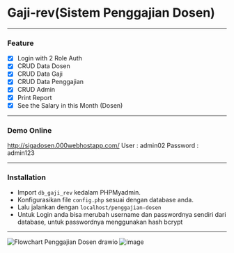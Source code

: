 # Gaji-rev(Sistem Penggajian Dosen)
---
### Feature
- [x] Login with 2 Role Auth
- [x] CRUD Data Dosen
- [x] CRUD Data Gaji
- [x] CRUD Data Penggajian
- [x] CRUD Admin
- [x] Print Report
- [x] See the Salary in this Month (Dosen)

---
### Demo Online
http://sigadosen.000webhostapp.com/
User : admin02
Password : admin123

---
### Installation

- Import `db_gaji_rev` kedalam PHPMyadmin.
- Konfigurasikan file `config.php` sesuai dengan database anda.
- Lalu jalankan dengan `localhost/penggajian-dosen`
- Untuk Login anda bisa merubah username dan passwordnya sendiri dari database, untuk passwordnya menggunakan hash bcrypt
---


![Flowchart Penggajian Dosen drawio](https://github.com/nayonopal/Penggajian/assets/133036426/2a41cf55-7643-40fb-b92c-8a413c4bcedd)
![image](https://github.com/nayonopal/Penggajian/assets/133036426/2da6f962-9524-493c-a976-b8f5220c9a30)


